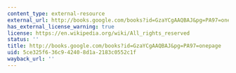 ```yaml
---
content_type: external-resource
external_url: http://books.google.com/books?id=GzaYCgAAQBAJ&pg=PA97=onepage
has_external_license_warning: true
license: https://en.wikipedia.org/wiki/All_rights_reserved
status: ''
title: http://books.google.com/books?id=GzaYCgAAQBAJ&pg=PA97=onepage
uid: 5ce325f6-36c9-4240-8d1a-2183c0552c1f
wayback_url: ''
---
```

